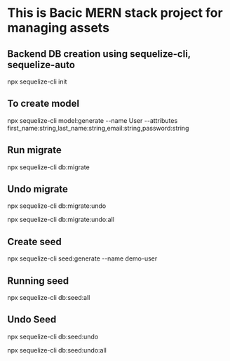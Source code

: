 # This is Bacic MERN stack project for managing assets

## Backend DB creation using sequelize-cli, sequelize-auto

npx sequelize-cli init

## To create model

npx sequelize-cli model:generate --name User --attributes first_name:string,last_name:string,email:string,password:string

## Run migrate

npx sequelize-cli db:migrate

## Undo migrate

npx sequelize-cli db:migrate:undo

npx sequelize-cli db:migrate:undo:all

## Create seed

npx sequelize-cli seed:generate --name demo-user

## Running seed

npx sequelize-cli db:seed:all

## Undo Seed

npx sequelize-cli db:seed:undo

npx sequelize-cli db:seed:undo:all
